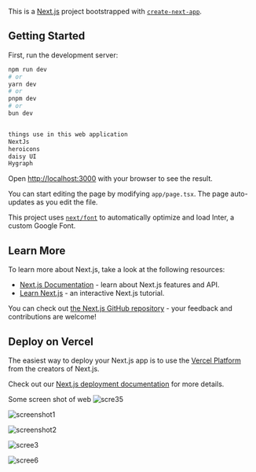 This is a [Next.js](https://nextjs.org/) project bootstrapped with [`create-next-app`](https://github.com/vercel/next.js/tree/canary/packages/create-next-app).

## Getting Started

First, run the development server:

```bash
npm run dev
# or
yarn dev
# or
pnpm dev
# or
bun dev
```



```bash

things use in this web application
NextJs
heroicons
daisy UI
Hygraph 
```

Open [http://localhost:3000](http://localhost:3000) with your browser to see the result.

You can start editing the page by modifying `app/page.tsx`. The page auto-updates as you edit the file.

This project uses [`next/font`](https://nextjs.org/docs/basic-features/font-optimization) to automatically optimize and load Inter, a custom Google Font.

## Learn More

To learn more about Next.js, take a look at the following resources:

- [Next.js Documentation](https://nextjs.org/docs) - learn about Next.js features and API.
- [Learn Next.js](https://nextjs.org/learn) - an interactive Next.js tutorial.

You can check out [the Next.js GitHub repository](https://github.com/vercel/next.js/) - your feedback and contributions are welcome!

## Deploy on Vercel

The easiest way to deploy your Next.js app is to use the [Vercel Platform](https://vercel.com/new?utm_medium=default-template&filter=next.js&utm_source=create-next-app&utm_campaign=create-next-app-readme) from the creators of Next.js.

Check out our [Next.js deployment documentation](https://nextjs.org/docs/deployment) for more details.




Some screen shot of web 
![scre35](https://github.com/qavvii/car-rental--NextJS/assets/136834246/7fedeb8a-5a42-4c78-9273-21c31aeb2d59)

![screenshot1](https://github.com/qavvii/car-rental--NextJS/assets/136834246/f488b5ec-3d17-4611-9512-e3ef5e254487)

![screenshot2](https://github.com/qavvii/car-rental--NextJS/assets/136834246/234336c7-486e-4431-b8e0-4479740c6021)

![scree3](https://github.com/qavvii/car-rental--NextJS/assets/136834246/48f66c18-b1ea-4b7a-8a52-b8c13bd49076)

![scree6](https://github.com/qavvii/car-rental--NextJS/assets/136834246/bd8ca310-155a-44d1-b71f-c543e5b301cd)


